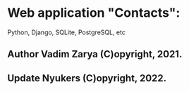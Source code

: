 # Web application "Contacts":
Python, Django, SQLite, PostgreSQL, etc
## Author Vadim Zarya (C)opyright, 2021.
## Update Nyukers (C)opyright, 2022.
